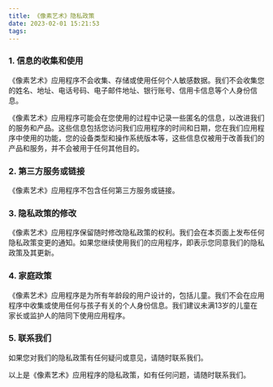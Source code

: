 ```yaml
---
title: 《像素艺术》隐私政策
date: 2023-02-01 15:21:53
tags:
---
```

### 1. 信息的收集和使用
《像素艺术》应用程序不会收集、存储或使用任何个人敏感数据。我们不会收集您的姓名、地址、电话号码、电子邮件地址、银行账号、信用卡信息等个人身份信息。

《像素艺术》应用程序可能会在您使用的过程中记录一些匿名的信息，以改进我们的服务和产品。这些信息包括您访问我们应用程序的时间和日期，您在我们应用程序中使用的功能，您的设备类型和操作系统版本等，这些信息仅被用于改善我们的产品和服务，并不会被用于任何其他目的。

### 2. 第三方服务或链接
《像素艺术》应用程序不包含任何第三方服务或链接。

### 3. 隐私政策的修改
《像素艺术》应用程序保留随时修改隐私政策的权利。我们会在本页面上发布任何隐私政策变更的通知。如果您继续使用我们的应用程序，即表示您同意我们的隐私政策及其更新。

### 4. 家庭政策
《像素艺术》应用程序是为所有年龄段的用户设计的，包括儿童。我们不会在应用程序中收集或使用任何与孩子有关的个人身份信息。我们建议未满13岁的儿童在家长或监护人的陪同下使用应用程序。

### 5. 联系我们
如果您对我们的隐私政策有任何疑问或意见，请随时联系我们。

以上是《像素艺术》应用程序的隐私政策，如有任何问题，请随时联系我们。
